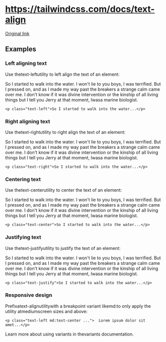 # https://tailwindcss.com/docs/text-align

[Original link](https://tailwindcss.com/docs/text-align)

## Examples

### Left aligning text

Use thetext-leftutility to left align the text of an element:

So I started to walk into the water. I won't lie to you boys, I was terrified. But I pressed on, and as I made my way past the breakers a strange calm came over me. I don't know if it was divine intervention or the kinship of all living things but I tell you Jerry at that moment, Iwasa marine biologist.

```
<p class="text-left">So I started to walk into the water...</p>
```

### Right aligning text

Use thetext-rightutility to right align the text of an element:

So I started to walk into the water. I won't lie to you boys, I was terrified. But I pressed on, and as I made my way past the breakers a strange calm came over me. I don't know if it was divine intervention or the kinship of all living things but I tell you Jerry at that moment, Iwasa marine biologist.

```
<p class="text-right">So I started to walk into the water...</p>
```

### Centering text

Use thetext-centerutility to center the text of an element:

So I started to walk into the water. I won't lie to you boys, I was terrified. But I pressed on, and as I made my way past the breakers a strange calm came over me. I don't know if it was divine intervention or the kinship of all living things but I tell you Jerry at that moment, Iwasa marine biologist.

```
<p class="text-center">So I started to walk into the water...</p>
```

### Justifying text

Use thetext-justifyutility to justify the text of an element:

So I started to walk into the water. I won't lie to you boys, I was terrified. But I pressed on, and as I made my way past the breakers a strange calm came over me. I don't know if it was divine intervention or the kinship of all living things but I tell you Jerry at that moment, Iwasa marine biologist.

```
<p class="text-justify">So I started to walk into the water...</p>
```

### Responsive design

Prefixatext-alignutilitywith a breakpoint variant likemd:to only apply the utility atmediumscreen sizes and above:

```
<p class="text-left md:text-center ...">  Lorem ipsum dolor sit amet...</p>
```

Learn more about using variants in thevariants documentation.
